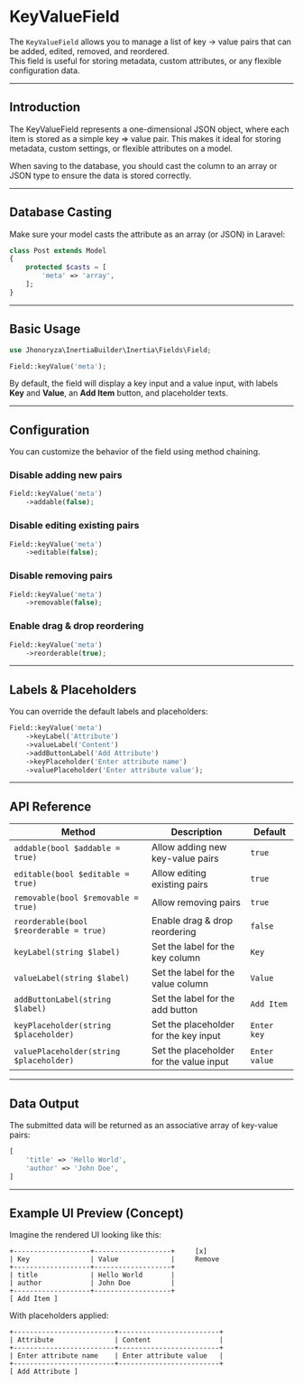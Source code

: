 # KeyValueField

The `KeyValueField` allows you to manage a list of key → value pairs that can be added, edited, removed, and reordered.  
This field is useful for storing metadata, custom attributes, or any flexible configuration data.

---

## Introduction

The KeyValueField represents a one-dimensional JSON object, where each item is stored as a simple key => value pair.
This makes it ideal for storing metadata, custom settings, or flexible attributes on a model.

When saving to the database, you should cast the column to an array or JSON type to ensure the data is stored correctly.

---

## Database Casting

Make sure your model casts the attribute as an array (or JSON) in Laravel:

```php
class Post extends Model
{
    protected $casts = [
        'meta' => 'array',
    ];
}
```

---

## Basic Usage

```php
use Jhonoryza\InertiaBuilder\Inertia\Fields\Field;

Field::keyValue('meta');
```

By default, the field will display a key input and a value input, with labels **Key** and **Value**, an **Add Item** button, and placeholder texts.

---

## Configuration

You can customize the behavior of the field using method chaining.

### Disable adding new pairs

```php
Field::keyValue('meta')
    ->addable(false);
```

### Disable editing existing pairs

```php
Field::keyValue('meta')
    ->editable(false);
```

### Disable removing pairs

```php
Field::keyValue('meta')
    ->removable(false);
```

### Enable drag & drop reordering

```php
Field::keyValue('meta')
    ->reorderable(true);
```

---

## Labels & Placeholders

You can override the default labels and placeholders:

```php
Field::keyValue('meta')
    ->keyLabel('Attribute')
    ->valueLabel('Content')
    ->addButtonLabel('Add Attribute')
    ->keyPlaceholder('Enter attribute name')
    ->valuePlaceholder('Enter attribute value');
```

---

## API Reference

| Method                                   | Description                              | Default         |
| ----------------------------------------- | ---------------------------------------- | --------------- |
| `addable(bool $addable = true)`           | Allow adding new key-value pairs         | `true`          |
| `editable(bool $editable = true)`         | Allow editing existing pairs             | `true`          |
| `removable(bool $removable = true)`       | Allow removing pairs                     | `true`          |
| `reorderable(bool $reorderable = true)`   | Enable drag & drop reordering            | `false`         |
| `keyLabel(string $label)`                 | Set the label for the key column         | `Key`           |
| `valueLabel(string $label)`               | Set the label for the value column       | `Value`         |
| `addButtonLabel(string $label)`           | Set the label for the add button         | `Add Item`      |
| `keyPlaceholder(string $placeholder)`     | Set the placeholder for the key input    | `Enter key`     |
| `valuePlaceholder(string $placeholder)`   | Set the placeholder for the value input  | `Enter value`   |

---

## Data Output

The submitted data will be returned as an associative array of key-value pairs:

```php
[
    'title' => 'Hello World',
    'author' => 'John Doe',
]
```

---

## Example UI Preview (Concept)

Imagine the rendered UI looking like this:

```
+-------------------+-------------------+     [x]
| Key               | Value             |     Remove
+-------------------+-------------------+
| title             | Hello World       |
| author            | John Doe          |
+-------------------+-------------------+
[ Add Item ]
```

With placeholders applied:

```
+-------------------------+-------------------------+
| Attribute               | Content                 |
+-------------------------+-------------------------+
| Enter attribute name    | Enter attribute value   |
+-------------------------+-------------------------+
[ Add Attribute ]
```
